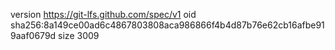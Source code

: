 version https://git-lfs.github.com/spec/v1
oid sha256:8a149ce00ad6c4867803808aca986866f4b4d87b76e62cb16afbe919aaf0679d
size 3009
